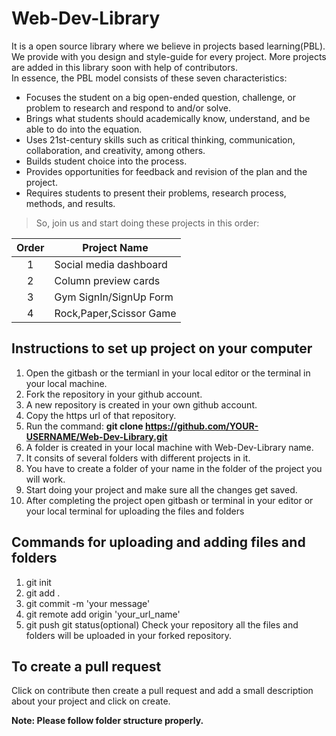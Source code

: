 # Web-Dev-Library
It is a open source library where we believe in projects based learning(PBL).
We provide with you design and style-guide for every project. More projects are added in this library soon with help of contributors. \
In essence, the PBL model consists of these seven characteristics:
- Focuses the student on a big open-ended question, challenge, or problem to research and respond to and/or solve.
- Brings what students should academically know, understand, and be able to do into the equation.
- Uses 21st-century skills such as critical thinking, communication, collaboration, and creativity, among others.
- Builds student choice into the process.
- Provides opportunities for feedback and revision of the plan and the project.
- Requires students to present their problems, research process, methods, and results.
> So, join us and start doing these projects in this order:
 
 
| Order | Project Name            |
|:-----:|-------------------------|
| 1     | Social media dashboard  |
| 2     | Column preview cards    |
| 3     | Gym SignIn/SignUp Form  |
| 4     | Rock,Paper,Scissor Game |



## Instructions to set up project on your computer
1. Open the gitbash or the termianl in your local editor or the terminal in your local machine.
2. Fork the repository in your github account.
3. A new repository is created in your own github account.
4. Copy the https url of that repository.
5. Run the command: **git clone https://github.com/YOUR-USERNAME/Web-Dev-Library.git**
6. A folder is created in your local machine with Web-Dev-Library name.
7. It consits of several folders with different projects in it.
8. You have to create a folder of your name in the folder of the project you will work.
9. Start doing your project and make sure all the changes get saved.
10. After completing the project open gitbash or terminal in your editor or your local terminal for uploading the files and folders 
## Commands for uploading and adding files and folders
1. git init
2. git add .
3. git commit -m 'your message'
4. git remote add origin 'your_url_name'
5. git push
   git status(optional)
Check your repository all the files and folders will be uploaded in your forked repository. 
## To create a pull request
Click on contribute then create a pull request
and add a small description about your project  and click on create. 

**Note: Please follow folder structure properly.**

